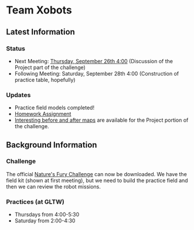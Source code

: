 # Team Xobots

## Latest Information

### Status

   * Next Meeting: [Thursday, September 26th 4:00](https://github.com/xogeny/xobots/wiki/Meeting:-September-26th,-2013) (Discussion of the Project part of the challenge)
   * Following Meeting: Saturday, September 28th 4:00 (Construction of practice table, hopefully)

### Updates

   * Practice field models completed!
   * [Homework Assignment](https://github.com/xogeny/xobots/wiki/Meeting:-September-19th,-2013#homework)
   * [Interesting before and after maps](http://www.esri.com/services/disaster-response) are available for the Project portion of the challenge.

## Background Information

### Challenge

The official [Nature's Fury Challenge](http://www.firstlegoleague.org/sites/default/files/Challenge/NaturesFury/NATURE%27S%20FURY%20Challenge.pdf)
can now be downloaded.  We have the field kit (shown at first meeting), but we need to build the practice field and
then we can review the robot missions.

### Practices (at GLTW)

  * Thursdays from 4:00-5:30
  * Saturday from 2:00-4:30






